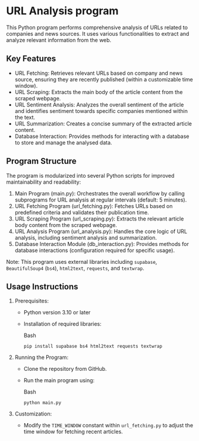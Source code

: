 # URL Analysis program

This Python program performs comprehensive analysis of URLs related to companies and news sources. It uses various functionalities to extract and analyze relevant information from the web.

## Key Features

-   URL Fetching: Retrieves relevant URLs based on company and news source, ensuring they are recently published (within a customizable time window).
-   URL Scraping: Extracts the main body of the article content from the scraped webpage.
-   URL Sentiment Analysis: Analyzes the overall sentiment of the article and identifies sentiment towards specific companies mentioned within the text.
-   URL Summarization: Creates a concise summary of the extracted article content.
-   Database Interaction: Provides methods for interacting with a database to store and manage the analysed data.

## Program Structure

The program is modularized into several Python scripts for improved maintainability and readability:

1.  Main Program (main.py): Orchestrates the overall workflow by calling subprograms for URL analysis at regular intervals (default: 5 minutes).
2.  URL Fetching Program (url_fetching.py): Fetches URLs based on predefined criteria and validates their publication time.
3.  URL Scraping Program (url_scraping.py): Extracts the relevant article body content from the scraped webpage.
4.  URL Analysis Program (url_analysis.py): Handles the core logic of URL analysis, including sentiment analysis and summarization.
5.  Database Interaction Module (db_interaction.py): Provides methods for database interactions (configuration required for specific usage).

Note: This program uses external libraries including `supabase`, `BeautifulSoup4` (`bs4`), `html2text`, `requests`, and `textwrap`.

## Usage Instructions

1.  Prerequisites:

    -   Python version 3.10 or later
    -   Installation of required libraries:

        Bash

        ```
        pip install supabase bs4 html2text requests textwrap
        ```

2.  Running the Program:

    -   Clone the repository from GitHub.
    -   Run the main program using:

        Bash

        ```
        python main.py
        ```


3.  Customization:

    -   Modify the `TIME_WINDOW` constant within `url_fetching.py` to adjust the time window for fetching recent articles.

